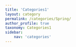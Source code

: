 ```yaml
---
title: 'Categories1'
layout: category
permalink: /categories/Spring/
author_profile: true
taxonomy: Categories1
sidebar:
    nav: 'categories'
---
```

